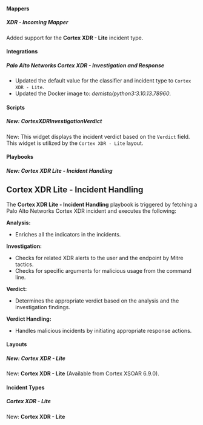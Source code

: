 
#### Mappers
##### XDR - Incoming Mapper
Added support for the **Cortex XDR - Lite** incident type.

#### Integrations
##### Palo Alto Networks Cortex XDR - Investigation and Response
- Updated the default value for the classifier and incident type to `Cortex XDR - Lite`.
- Updated the Docker image to: *demisto/python3:3.10.13.78960*.


#### Scripts
##### New: CortexXDRInvestigationVerdict
New: This widget displays the incident verdict based on the `Verdict` field. This widget is utilized by the `Cortex XDR - Lite` layout.


#### Playbooks
##### New: Cortex XDR Lite - Incident Handling
## Cortex XDR Lite - Incident Handling
The **Cortex XDR Lite - Incident Handling** playbook is triggered by fetching a Palo Alto Networks Cortex XDR incident and executes the following:

**Analysis:**
- Enriches all the indicators in the incidents.

**Investigation:**
- Checks for related XDR alerts to the user and the endpoint by Mitre tactics.
- Checks for specific arguments for malicious usage from the command line.

**Verdict:**
- Determines the appropriate verdict based on the analysis and the investigation findings.

**Verdict Handling:**
- Handles malicious incidents by initiating appropriate response actions.

#### Layouts
##### New: Cortex XDR - Lite
New: **Cortex XDR - Lite** (Available from Cortex XSOAR 6.9.0).

#### Incident Types
##### Cortex XDR - Lite
New: **Cortex XDR - Lite**
